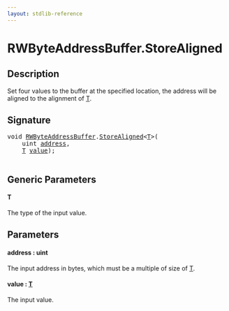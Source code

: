 ```yaml
---
layout: stdlib-reference
---
```


# RWByteAddressBuffer\.StoreAligned

## Description

Set four values to the buffer at the specified location, the address will be aligned
to the alignment of <span class='code'><a href="storealigned-05.html#typeparam-T" class="code_type">T</a></span>.



## Signature 

<pre>
<span class="code_keyword">void</span> <a href="index.html" class="code_type">RWByteAddressBuffer</a>.<a href="storealigned-05.html">StoreAligned</a>&lt;<a href="storealigned-05.html#typeparam-T" class="code_type">T</a>&gt;(
    <span class="code_keyword">uint</span> <a href="storealigned-05.html#decl-address" class="code_param">address</a>,
    <a href="storealigned-05.html#typeparam-T" class="code_type">T</a> <a href="storealigned-05.html#decl-value" class="code_param">value</a>);

</pre>

## Generic Parameters

####  <a id="typeparam-T"></a>T
The type of the input value.


## Parameters

####  <a id="decl-address"></a>address  : uint
The input address in bytes, which must be a multiple of size of <span class='code'><a href="storealigned-05.html#typeparam-T" class="code_type">T</a></span>.

####  <a id="decl-value"></a>value  : [T](storealigned-05.html#typeparam-T)
The input value.


